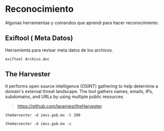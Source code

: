 # Reconocimiento

Algunas herramientas y comandos que aprendi para hacer reconocimiento.

## Exiftool ( Meta Datos) 

Herramienta para revisar meta datos de los archivos.

```
exiftool Archivo.doc

```

## The Harvester 

 It performs open source intelligence (OSINT) gathering to help determine
a domain's external threat landscape. The tool gathers names, emails, IPs, subdomains, and URLs by using
multiple public resources

> https://github.com/laramies/theHarvester

```
theHarvester -d imss.gob.mx -l 200

theHarvester -d imss.gob.mx -c

```
















